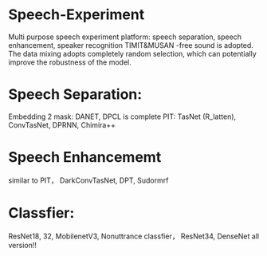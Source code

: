 # Speech-Experiment
Multi purpose speech experiment platform: speech separation, speech enhancement, speaker recognition
TIMIT&MUSAN -free sound is adopted. The data mixing adopts completely random selection, which can potentially improve the robustness of the model.

# Speech Separation:
Embedding 2 mask: DANET, DPCL is complete
PIT: TasNet (R_latten), ConvTasNet, DPRNN, Chimira++

# Speech Enhancememt
similar to PIT， DarkConvTasNet, DPT, Sudormrf

# Classfier:
ResNet18, 32, MobilenetV3, Nonuttrance classfier， ResNet34, DenseNet all version!!
